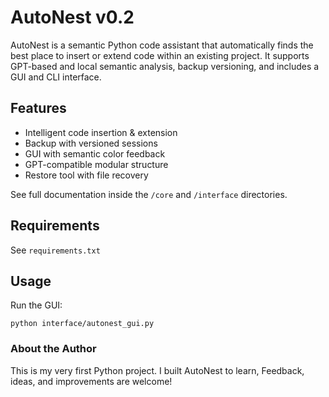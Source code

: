 # AutoNest v0.2

AutoNest is a semantic Python code assistant that automatically finds the best place to insert or extend code within an existing project. It supports GPT-based and local semantic analysis, backup versioning, and includes a GUI and CLI interface.

## Features
- Intelligent code insertion & extension
- Backup with versioned sessions
- GUI with semantic color feedback
- GPT-compatible modular structure
- Restore tool with file recovery

See full documentation inside the `/core` and `/interface` directories.

## Requirements
See `requirements.txt`

## Usage
Run the GUI:
```
python interface/autonest_gui.py
```
### About the Author

This is my very first Python project. I built AutoNest to learn,
Feedback, ideas, and improvements are welcome!

